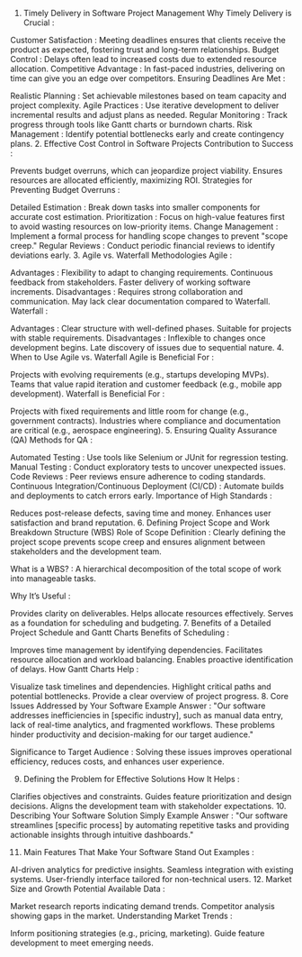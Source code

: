 1. Timely Delivery in Software Project Management
Why Timely Delivery is Crucial :

Customer Satisfaction : Meeting deadlines ensures that clients receive the product as expected, fostering trust and long-term relationships.
Budget Control : Delays often lead to increased costs due to extended resource allocation.
Competitive Advantage : In fast-paced industries, delivering on time can give you an edge over competitors.
Ensuring Deadlines Are Met :

Realistic Planning : Set achievable milestones based on team capacity and project complexity.
Agile Practices : Use iterative development to deliver incremental results and adjust plans as needed.
Regular Monitoring : Track progress through tools like Gantt charts or burndown charts.
Risk Management : Identify potential bottlenecks early and create contingency plans.
2. Effective Cost Control in Software Projects
Contribution to Success :

Prevents budget overruns, which can jeopardize project viability.
Ensures resources are allocated efficiently, maximizing ROI.
Strategies for Preventing Budget Overruns :

Detailed Estimation : Break down tasks into smaller components for accurate cost estimation.
Prioritization : Focus on high-value features first to avoid wasting resources on low-priority items.
Change Management : Implement a formal process for handling scope changes to prevent "scope creep."
Regular Reviews : Conduct periodic financial reviews to identify deviations early.
3. Agile vs. Waterfall Methodologies
Agile :

Advantages :
Flexibility to adapt to changing requirements.
Continuous feedback from stakeholders.
Faster delivery of working software increments.
Disadvantages :
Requires strong collaboration and communication.
May lack clear documentation compared to Waterfall.
Waterfall :

Advantages :
Clear structure with well-defined phases.
Suitable for projects with stable requirements.
Disadvantages :
Inflexible to changes once development begins.
Late discovery of issues due to sequential nature.
4. When to Use Agile vs. Waterfall
Agile is Beneficial For :

Projects with evolving requirements (e.g., startups developing MVPs).
Teams that value rapid iteration and customer feedback (e.g., mobile app development).
Waterfall is Beneficial For :

Projects with fixed requirements and little room for change (e.g., government contracts).
Industries where compliance and documentation are critical (e.g., aerospace engineering).
5. Ensuring Quality Assurance (QA)
Methods for QA :

Automated Testing : Use tools like Selenium or JUnit for regression testing.
Manual Testing : Conduct exploratory tests to uncover unexpected issues.
Code Reviews : Peer reviews ensure adherence to coding standards.
Continuous Integration/Continuous Deployment (CI/CD) : Automate builds and deployments to catch errors early.
Importance of High Standards :

Reduces post-release defects, saving time and money.
Enhances user satisfaction and brand reputation.
6. Defining Project Scope and Work Breakdown Structure (WBS)
Role of Scope Definition :
Clearly defining the project scope prevents scope creep and ensures alignment between stakeholders and the development team.

What is a WBS? :
A hierarchical decomposition of the total scope of work into manageable tasks.

Why It’s Useful :

Provides clarity on deliverables.
Helps allocate resources effectively.
Serves as a foundation for scheduling and budgeting.
7. Benefits of a Detailed Project Schedule and Gantt Charts
Benefits of Scheduling :

Improves time management by identifying dependencies.
Facilitates resource allocation and workload balancing.
Enables proactive identification of delays.
How Gantt Charts Help :

Visualize task timelines and dependencies.
Highlight critical paths and potential bottlenecks.
Provide a clear overview of project progress.
8. Core Issues Addressed by Your Software
Example Answer :
"Our software addresses inefficiencies in [specific industry], such as manual data entry, lack of real-time analytics, and fragmented workflows. These problems hinder productivity and decision-making for our target audience."

Significance to Target Audience :
Solving these issues improves operational efficiency, reduces costs, and enhances user experience.

9. Defining the Problem for Effective Solutions
How It Helps :

Clarifies objectives and constraints.
Guides feature prioritization and design decisions.
Aligns the development team with stakeholder expectations.
10. Describing Your Software Solution Simply
Example Answer :
"Our software streamlines [specific process] by automating repetitive tasks and providing actionable insights through intuitive dashboards."

11. Main Features That Make Your Software Stand Out
Examples :

AI-driven analytics for predictive insights.
Seamless integration with existing systems.
User-friendly interface tailored for non-technical users.
12. Market Size and Growth Potential
Available Data :

Market research reports indicating demand trends.
Competitor analysis showing gaps in the market.
Understanding Market Trends :

Inform positioning strategies (e.g., pricing, marketing).
Guide feature development to meet emerging needs.
